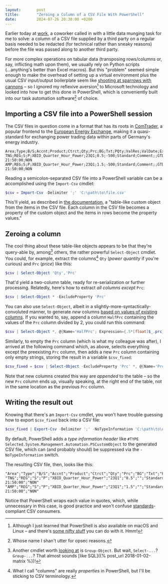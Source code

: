 ```yaml
---
layout:       post
title:        "Zeroing a Column of a CSV File With PowerShell"
date:         2024-07-26 20:30:00 +0200
---
```


Earlier today at [work](https://www.suedweststrom.de), a coworker called in with a little data munging task for me to solve: a column of a CSV file supplied by a third party on a regular basis needed to be redacted (for technical rather than sneaky reasons) before the file was passed along to another third party.

For more complex operations on tabular data (transposing rows/columns or, say, inflicting math upon them), we usually rely on Python scripts (...anything's better than Excel macros). But this "problem" seemed simple enough to make the overhead of setting up a virtual environment plus the usual CSV input/output boilerplate seem like [shooting at sparrows with cannons](https://en.wiktionary.org/wiki/mit_Kanonen_auf_Spatzen_schießen) – so I ignored my reflexive aversion[^aversion] to Microsoft technology and looked into how to get this done in PowerShell, which is conveniently built into our task automation software[^wontlink] of choice.

[^aversion]: Although I just learned that PowerShell is also available on macOS and Linux – and there's [some nifty stuff](https://community.jumpcloud.com/t5/radical-admin-blog/powershell-for-the-mac-admin-part-5-pivot/ba-p/2755) you can do with it. Hmm!

[^wontlink]: Whose name I shan't utter for opsec reasons.


## Importing a CSV file into a PowerShell session

The CSV files in question come in a format that has its roots in [ComTrader](https://portal.m7.energy/plpx/documentation/), a popular frontend to the [European Energy Exchange](https://en.wikipedia.org/wiki/European_Energy_Exchange), making it a quasi-standard for exchanging power trading data within parts of Germany's energy industry.

```csv
Area;Type;B/S;Accnt;Product;Ctrct;Qty;Prc;BG;Txt;PQty;ValRes;ValDate;ExeRes
TNG;REG;S;P;XBID_Quarter_Hour_Power;23Q1;0.5;-500;Standard;Comment;;GTD;04.07.2024 21:50:00;NON
AMP;REG;S;P;XBID_Quarter_Hour_Power;23Q1;1.5;-500;Standard;Comment;;GTD;04.07.2024 21:50:00;NON
```

Reading a semicolon-separated CSV file into a PowerShell variable can be a accomplished using the `Import-Csv` cmdlet:

```powershell
$csv = Import-Csv -Delimiter ';' 'C:\path\to\file.csv'
```

This'll yield, as described in [the documentation](https://learn.microsoft.com/en-us/powershell/module/microsoft.powershell.utility/import-csv?view=powershell-7.4), a "table-like custom object from the items in the CSV file. Each column in the CSV file becomes a property of the custom object and the items in rows become the property values."


## Zeroing a column

The cool thing about these table-like objects appears to be that they're query-able by, among[^group] others, the rather powerful `Select-Object` cmdlet. You could, for example, extract the columns[^properties] `Qty` (*power quantity* if you're curious) and `Prc` (*price*) like this:

[^group]: Another cmdlet worth [looking at](https://learn.microsoft.com/en-us/powershell/module/microsoft.powershell.utility/group-object?view=powershell-7.4) is `Group-Object`. But wait, `Select-...`? `Group-...`? That almost sounds [like SQL]({% post_url 2018-01-02-matrix %})!

[^properties]: What I call "columns" are really *properties* in PowerShell, but I'll be sticking to CSV terminology.

```powershell
$csv | Select-Object 'Qty','Prc'
```

That'd yield a two-column table, ready for re-serialization or further processing. Relatedly, here's how to extract *all columns except* `Prc`:

```powershell
$csv | Select-Object * -ExcludeProperty 'Prc'
```

You can also use `Select-Object`, albeit in a slightly-more-syntactically-convoluted manner, to generate *new* columns [based on values of existing columns](https://community.spiceworks.com/t/replace-blank-values-with-null-in-csv-for-specific-column-all-columns/954877). If you wanted to, say, append a column `HalfPrc` containing the values of the `Prc` column divided by 2, you could run this command:

```powershell
$csv | Select-Object *, @{Name='HalfPrc'; Expression={.5*[float]$_.prc}
```

Similarly, to empty the `Prc` column (which is what my colleague was after), I arrived at the following command which, as above, selects everything except the preexisting `Prc` column, then adds a new `Prc` column containing only empty strings, storing the result in a variable `$csv_fixed`:

```powershell
$csv_fixed = $csv | Select-Object -ExcludeProperty 'Prc' *, @{Name='Prc'; Expression={''}}
```

Note that new columns created this way are *appended* to the table – so the new `Prc` column ends up, visually speaking, at the right end of the table, not in the same location as the previous `Prc` column.


## Writing the result out

Knowing that there's an `Import-Csv` cmdlet, you won't have trouble guessing how to export `$csv_fixed` back into a CSV file:

```powershell
$csv_fixed | Export-Csv -Delimiter ';' -NoTypeInformation 'C:\path\to\output_file.csv'
```

By default, PowerShell adds a *type information header* like `#TYPE Selected.System.Management.Automation.PSCustomObject` to the generated CSV file, which can (and probably should) be suppressed via the `-NoTypeInformation` switch.

The resulting CSV file, then, looks like this:

```csv
"Area";"Type";"B/S";"Accnt";"Product";"Ctrct";"Qty";"Prc";"BG";"Txt";"PQty";"ValRes";"ValDate";"ExeRes"
"TNG";"REG";"S";"P";"XBID_Quarter_Hour_Power";"23Q1";"0.5";"";"Standard";"Comment";"";"GTD";"04.07.2024 21:50:00";"NON"
"AMP";"REG";"S";"P";"XBID_Quarter_Hour_Power";"23Q1";"1.5";"";"Standard";"Comment";"";"GTD";"04.07.2024 21:50:00";"NON"
```

Notice that PowerShell wraps each value in quotes, which, while unnecessary in this case, is good practice and won't confuse [standards](https://datatracker.ietf.org/doc/html/rfc4180)-compliant CSV consumers.
